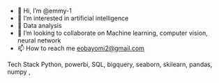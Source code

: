- 👋 Hi, I’m @emmy-1
- 👀 I’m interested in artificial intelligence
- 🌱 Data analysis
- 💞️ I’m looking to collaborate on Machine learning, computer vision, neural network
- 📫 How to reach me eobayomi2@gmail.com

Tech Stack
Python, powerbi, SQL, bigquery, seaborn, skilearn, pandas, numpy , 
<!---
emmy-1/emmy-1 is a ✨ special ✨ repository because its `README.md` (this file) appears on your GitHub profile.
You can click the Preview link to take a look at your changes.
--->
